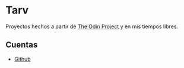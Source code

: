 # Tarv

Proyectos hechos a partir de [The Odin Project](https://www.theodinproject.com) y en mis tiempos libres.

## Cuentas

- [Github](https://github.com/Tarvarma)
